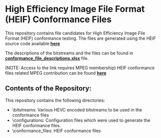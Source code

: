 # High Efficiency Image File Format (HEIF) Conformance Files
This repository contains file candidates for High Efficiency Image File Format (HEIF) conformance testing. The files are generated using the HEIF source code available **[here](https://github.com/nokiatech/heif)**

The descriptions of the bitstreams and the files can be found in **[conformance_file_descriptions.xlsx](https://github.com/nokiatech/heif_conformance/blob/master/conformance_file_descriptions.xlsx)** file.

(NOTE: Access to the link requires MPEG membership) HEIF conformance files related MPEG contribution can be found **[here](http://phenix.int-evry.fr/mpeg/doc_end_user/current_document.php?id=54404&id_meeting=166)**

## Contents of the Repository:
This repository contains the following directories:
* \bitstreams: Various HEVC encoded bitstreams to be used in the conformance files
* \configurations: Configuration files which were used to generate the HEIF conformance files.
* \conformance_files: HEIF conformance files 


